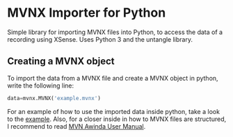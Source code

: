 # MVNX Importer for Python
Simple library for importing MVNX files into Python, to access the data of a recording using XSense. Uses Python 3 and the untangle library.

## Creating a MVNX object
To import the data from a MVNX file and create a MVNX object in python, write the following line:

``` python
data=mvnx.MVNX('example.mvnx')
```
For an example of how to use the imported data inside python, take a look to the [example](https://github.com/BielColl/MVNX-importer-for-Python/blob/master/example.py). Also, for a closer inside in how to MVNX files are structured, I recommend to read [MVN Awinda User Manual](https://fccid.io/QILMTW2-3A7G6/User-Manual/Users-Manual-2695756).
